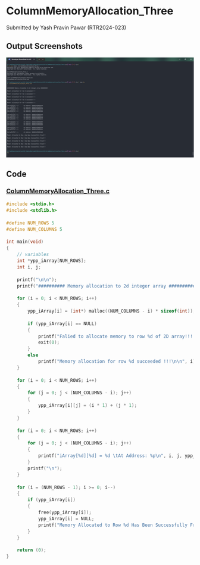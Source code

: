 # ColumnMemoryAllocation_Three

Submitted by Yash Pravin Pawar (RTR2024-023)

## Output Screenshots
![01-output.png](./02-Screenshots/01-output.png)

## Code
### [ColumnMemoryAllocation_Three.c](./01-Code/ColumnMemoryAllocation_Three.c)
```c
#include <stdio.h>
#include <stdlib.h>

#define NUM_ROWS 5
#define NUM_COLUMNS 5

int main(void)
{
    // variables
    int *ypp_iArray[NUM_ROWS];
    int i, j;

    printf("\n\n");
    printf("########## Memory allocation to 2d integer array ##########\n\n");

    for (i = 0; i < NUM_ROWS; i++)
    {
        ypp_iArray[i] = (int*) malloc((NUM_COLUMNS - i) * sizeof(int));

        if (ypp_iArray[i] == NULL)
        {
            printf("Falied to allocate memory to row %d of 2D array!!! exiting now...\n\n", i);
            exit(0);
        }
        else
            printf("Memory allocation for row %d succeeded !!!\n\n", i);
    }

    for (i = 0; i < NUM_ROWS; i++)
    {
        for (j = 0; j < (NUM_COLUMNS - i); j++)
        {
            ypp_iArray[i][j] = (i * 1) + (j * 1);
        }
    }

    for (i = 0; i < NUM_ROWS; i++)
    {   
        for (j = 0; j < (NUM_COLUMNS - i); j++)
        {
            printf("iArray[%d][%d] = %d \tAt Address: %p\n", i, j, ypp_iArray[i][j], &ypp_iArray[i][j]);
        }
        printf("\n");
    }

    for (i = (NUM_ROWS - 1); i >= 0; i--)
    {
        if (ypp_iArray[i])
        {
            free(ypp_iArray[i]);
            ypp_iArray[i] = NULL;
            printf("Memory Allocated to Row %d Has Been Successfully Freed!!!\n\n", i);
        }
    }

    return (0);
}

```
